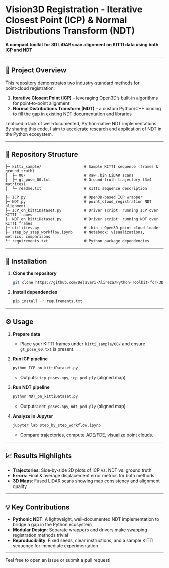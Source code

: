 # Vision3D Registration - Iterative Closest Point (ICP) & Normal Distributions Transform (NDT)

**A compact toolkit for 3D LiDAR scan alignment on KITTI data using both ICP and NDT**

---

## 🚀 Project Overview

This repository demonstrates two industry‑standard methods for point‑cloud registration:

1. **Iterative Closest Point (ICP)** – leveraging Open3D’s built‑in algorithms for point‑to‑point alignment
2. **Normal Distributions Transform (NDT)** – a custom Python/C++ binding to fill the gap in existing NDT documentation and libraries

I noticed a lack of well‑documented, Python‑native NDT implementations. By sharing this code, I aim to accelerate research and application of NDT in the Python ecosystem.

---

## 📂 Repository Structure

```text
├─ kitti_sample/                   # Sample KITTI sequence (frames & ground truth)
│  ├─ 00/                          # Raw .bin LiDAR scans
│  ├─ gt_pose_00.txt               # Ground‑truth trajectory (3×4 matrices)
│  └─ readme.txt                   # KITTI sequence description

├─ ICP.py                          # Open3D‑based ICP wrapper
├─ NDT.py                          # point_cloud_registration NDT alignment
├─ ICP_on_kittiDataset.py          # Driver script: running ICP over KITTI frames
├─ NDT_on_kittiDataset.py          # Driver script: running NDT over KITTI frames
├─ utilities.py                    # .bin → Open3D point‑cloud loader
├─ step_by_step_workflow.ipynb     # Notebook: visualizations, metrics, comparisons
└─ requirements.txt                # Python package dependencies
```

---

## 🔧 Installation

1. **Clone the repository**

   ```bash
   git clone https://github.com/Delavari-Alireza/Python-Toolkit-for-3D-LiDAR-Registration-ICP-NDT
   ```

2. **Install dependencies**

   ```bash
   pip install -r requirements.txt
   ```

---

## ⚙️ Usage

1. **Prepare data**

   * Place your KITTI frames under `kitti_sample/00/` and ensure `gt_pose_00.txt` is present.

2. **Run ICP pipeline**

   ```bash
   python ICP_on_kittiDataset.py
   ```

   * Outputs: `icp_poses.npy`, `icp_pcd.ply` (aligned map)

3. **Run NDT pipeline**

   ```bash
   python NDT_on_kittiDataset.py
   ```

   * Outputs: `ndt_poses.npy`, `ndt_pcd.ply` (aligned map)

4. **Analyze in Jupyter**

   ```bash
   jupyter lab step_by_step_workflow.ipynb
   ```

   * Compare trajectories, compute ADE/FDE, visualize point clouds.

---

## 📈 Results Highlights

* **Trajectories**: Side‑by‑side 2D plots of ICP vs. NDT vs. ground truth
* **Errors**: Final & average displacement error metrics for both methods
* **3D Maps**: Fused LiDAR scans showing map consistency and alignment quality

---

## 💡 Key Contributions

* **Pythonic NDT**: A lightweight, well‐documented NDT implementation to bridge a gap in the Python ecosystem
* **Modular Design**: Separate wrappers and drivers make swapping registration methods trivial
* **Reproducibility**: Fixed seeds, clear instructions, and a sample KITTI sequence for immediate experimentation



---

Feel free to open an issue or submit a pull request!
